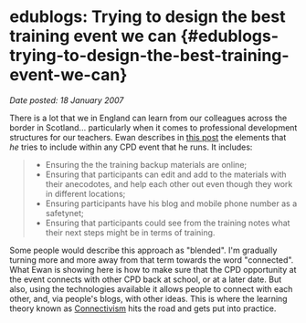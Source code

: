 # edublogs: Trying to design the best training event we can {#edublogs-trying-to-design-the-best-training-event-we-can}

_Date posted: 18 January 2007_

There is a lot that we in England can learn from our colleagues across the border in Scotland... particularly when it comes to professional development structures for our teachers. Ewan describes in [this post](http://edu.blogs.com/edublogs/2007/01/trying_to_desig.html) the elements that _he_ tries to include within any CPD event that he runs. It includes:

> *   Ensuring the the training backup materials are online;
> *   Ensuring that participants can edit and add to the materials with their anecodotes, and help each other out even though they work in different locations;
> *   Ensuring participants have his blog and mobile phone number as a safetynet;
> *   Ensuring that participants could see from the training notes what their next steps might be in terms of training.

Some people would describe this approach as "blended". I'm gradually turning more and more away from that term towards the word "connected". What Ewan is showing here is how to make sure that the CPD opportunity at the event connects with other CPD back at school, or at a later date. But also, using the technologies available it allows people to connect with each other, and, via people's blogs, with other ideas. This is where the learning theory known as [Connectivism](http://www.connectivism.ca/) hits the road and gets put into practice.